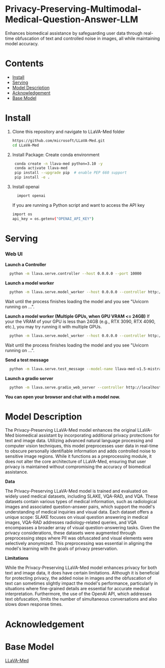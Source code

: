 # Privacy-Preserving-Multimodal-Medical-Question-Answer-LLM
 Enhances biomedical assistance by safeguarding user data through real-time obfuscation of text and controlled noise in images, all while maintaining model accuracy.

# Contents
- [Install](#Install)
- [Serving](#Serving)
- [Model Description](#ModelDescription)
- [Acknowledgement](#Acknowledgement)
- [Base Model](#Base_Model)

# Install
<a id="Install"></a>
1. Clone this repository and navigate to LLaVA-Med folder
     ```sh
     https://github.com/microsoft/LLaVA-Med.git
     cd LLaVA-Med
     ```
2. Install Package: Create conda environment
    ```sh
     conda create -n llava-med python=3.10 -y
     conda activate llava-med
     pip install --upgrade pip  # enable PEP 660 support
     pip install -e .
     ```
3. Install openai
   ```sh
     import openai
     ```
     If you are running a Python script and want to access the API key
      ```sh
     import os
     api_key = os.getenv("OPENAI_API_KEY")

     ```
# Serving
<a id="Serving"></a>
### Web UI

**Launch a Controller**
   ```sh
     python -m llava.serve.controller --host 0.0.0.0 --port 10000
   ```
**Launch a model worker**
   ```sh
     python -m llava.serve.model_worker --host 0.0.0.0 --controller http://localhost:10000 --port 40000 --worker http://localhost:40000 --model-path microsoft/llava-med-v1.5-mistral-7b --multi-modal
   ```
Wait until the process finishes loading the model and you see "Uvicorn running on ...".

**Launch a model worker (Multiple GPUs, when GPU VRAM <= 24GB)**
If your the VRAM of your GPU is less than 24GB (e.g., RTX 3090, RTX 4090, etc.), you may try running it with multiple GPUs.
   ```sh
     python -m llava.serve.model_worker --host 0.0.0.0 --controller http://localhost:10000 --port 40000 --worker http://localhost:40000 --model-path microsoft/llava-med-v1.5-mistral-7b --multi-modal --num-gpus 2
   ```
Wait until the process finishes loading the model and you see "Uvicorn running on ...".

**Send a test message**
   ```sh
     python -m llava.serve.test_message --model-name llava-med-v1.5-mistral-7b --controller http://localhost:10000
   ```
**Launch a gradio server**
   ```sh
     python -m llava.serve.gradio_web_server --controller http://localhost:10000
   ```
**You can open your browser and chat with a model now.**

# Model Description
<a id="ModelDescription"></a>

The Privacy-Preserving LLaVA-Med model enhances the original LLaVA-Med biomedical assistant by incorporating additional privacy protections for text and image data. Utilizing advanced natural language processing and computer vision techniques, this model preprocesses user data in real-time to obscure personally identifiable information and adds controlled noise to sensitive image regions. While it functions as a preprocessing module, it does not alter the core architecture of LLaVA-Med, ensuring that user privacy is maintained without compromising the accuracy of biomedical assistance.

**Data**

The Privacy-Preserving LLaVA-Med model is trained and evaluated on widely used medical datasets, including SLAKE, VQA-RAD, and VQA. These datasets contain various types of medical information, such as radiological images and associated question-answer pairs, which support the model's understanding of medical inquiries and visual data. Each dataset offers a unique scope: SLAKE focuses on visual question answering in medical images, VQA-RAD addresses radiology-related queries, and VQA encompasses a broader array of visual question-answering tasks. Given the privacy considerations, these datasets were augmented through preprocessing steps where PII was obfuscated and visual elements were selectively anonymized. This preprocessing was essential in aligning the model's learning with the goals of privacy preservation.

**Limitations**

While the Privacy-Preserving LLaVA-Med model enhances privacy for both text and image data, it does have certain limitations. Although it is beneficial for protecting privacy, the added noise in images and the obfuscation of text can sometimes slightly impact the model's performance, particularly in situations where fine-grained details are essential for accurate medical interpretation. Furthermore, the use of the OpenAI API, which addresses text obfuscation, limits the number of simultaneous conversations and also slows down response times.

# Acknowledgement
<a id="Acknowledgement"></a>

# Base Model
<a id="Base_Model"></a>
[LLaVA-Med](https://github.com/microsoft/LLaVA-Med)
